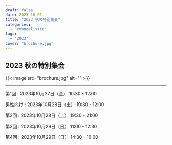 ```yaml
---
draft: false
date: 2023-10-01
title: "2023 秋の特別集会"
categories:
  - "evangelistic"
tags:
  - "2023"
cover: "brochure.jpg"
---
```


## 2023 秋の特別集会

{{< image src="brochure.jpg" alt="" >}}

---

第1回
: 2023年10月27日（金） 10:30 - 12:00

男性向け
: 2023年10月28日（土） 10:30 - 12:00

第2回
: 2023年10月28日（土） 19:30 - 21:00

第3回
: 2023年10月29日（日） 11:00 - 12:30

第4回
: 2023年10月29日（日） 14:30 - 16:00
